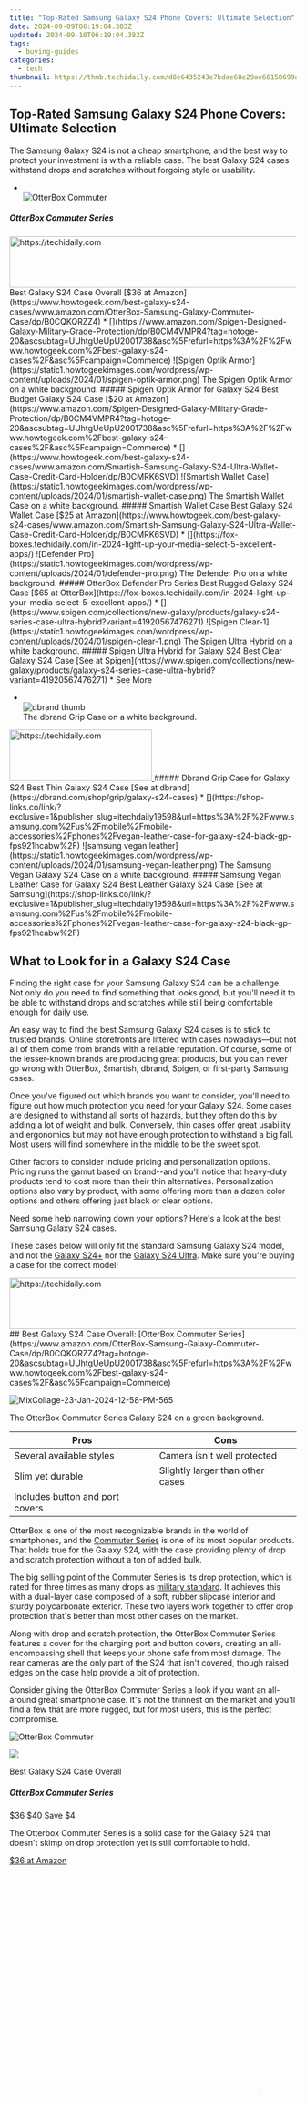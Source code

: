 ```yaml
---
title: "Top-Rated Samsung Galaxy S24 Phone Covers: Ultimate Selection"
date: 2024-09-09T06:19:04.383Z
updated: 2024-09-10T06:19:04.383Z
tags:
  - buying-guides
categories:
  - tech
thumbnail: https://thmb.techidaily.com/d8e6435243e7bdae68e29ae66158699a00161b12482bc1fecd3d439c888dea97.png
---
```


## Top-Rated Samsung Galaxy S24 Phone Covers: Ultimate Selection

The Samsung Galaxy S24 is not a cheap smartphone, and the best way to protect your investment is with a reliable case. The best Galaxy S24 cases withstand drops and scratches without forgoing style or usability.

* [](https://www.howtogeek.com/best-galaxy-s24-cases/www.amazon.com/OtterBox-Samsung-Galaxy-Commuter-Case/dp/B0CQKQRZZ4)  
![OtterBox Commuter](https://static1.howtogeekimages.com/wordpress/wp-content/uploads/2024/01/otterbox-commuter.png)  
#####  OtterBox Commuter Series  
<!-- affiliate ads begin -->
<a href="https://ephamedtechinc.pxf.io/c/5597632/2137208/26400" target="_top" id="2137208">
  <img src="//a.impactradius-go.com/display-ad/26400-2137208" border="0" alt="https://techidaily.com" width="728" height="90"/>
</a>
<img height="0" width="0" src="https://ephamedtechinc.pxf.io/i/5597632/2137208/26400" style="position:absolute;visibility:hidden;" border="0" />
<!-- affiliate ads end -->
Best Galaxy S24 Case Overall  
[$36 at Amazon](https://www.howtogeek.com/best-galaxy-s24-cases/www.amazon.com/OtterBox-Samsung-Galaxy-Commuter-Case/dp/B0CQKQRZZ4)
* [](https://www.amazon.com/Spigen-Designed-Galaxy-Military-Grade-Protection/dp/B0CM4VMPR4?tag=hotoge-20&ascsubtag=UUhtgUeUpU2001738&asc%5Frefurl=https%3A%2F%2Fwww.howtogeek.com%2Fbest-galaxy-s24-cases%2F&asc%5Fcampaign=Commerce)  
![Spigen Optik Armor](https://static1.howtogeekimages.com/wordpress/wp-content/uploads/2024/01/spigen-optik-armor.png)  
The Spigen Optik Armor on a white background.  
#####  Spigen Optik Armor for Galaxy S24  
Best Budget Galaxy S24 Case  
[$20 at Amazon](https://www.amazon.com/Spigen-Designed-Galaxy-Military-Grade-Protection/dp/B0CM4VMPR4?tag=hotoge-20&ascsubtag=UUhtgUeUpU2001738&asc%5Frefurl=https%3A%2F%2Fwww.howtogeek.com%2Fbest-galaxy-s24-cases%2F&asc%5Fcampaign=Commerce)
* [](https://www.howtogeek.com/best-galaxy-s24-cases/www.amazon.com/Smartish-Samsung-Galaxy-S24-Ultra-Wallet-Case-Credit-Card-Holder/dp/B0CMRK6SVD)  
![Smartish Wallet Case](https://static1.howtogeekimages.com/wordpress/wp-content/uploads/2024/01/smartish-wallet-case.png)  
The Smartish Wallet Case on a white background.  
#####  Smartish Wallet Case  
Best Galaxy S24 Wallet Case  
[$25 at Amazon](https://www.howtogeek.com/best-galaxy-s24-cases/www.amazon.com/Smartish-Samsung-Galaxy-S24-Ultra-Wallet-Case-Credit-Card-Holder/dp/B0CMRK6SVD)
* [](https://fox-boxes.techidaily.com/in-2024-light-up-your-media-select-5-excellent-apps/)  
![Defender Pro](https://static1.howtogeekimages.com/wordpress/wp-content/uploads/2024/01/defender-pro.png)  
The Defender Pro on a white background.  
#####  OtterBox Defender Pro Series  
Best Rugged Galaxy S24 Case  
[$65 at OtterBox](https://fox-boxes.techidaily.com/in-2024-light-up-your-media-select-5-excellent-apps/)
* [](https://www.spigen.com/collections/new-galaxy/products/galaxy-s24-series-case-ultra-hybrid?variant=41920567476271)  
![Spigen Clear-1](https://static1.howtogeekimages.com/wordpress/wp-content/uploads/2024/01/spigen-clear-1.png)  
The Spigen Ultra Hybrid on a white background.  
#####  Spigen Ultra Hybrid for Galaxy S24  
Best Clear Galaxy S24 Case  
[See at Spigen](https://www.spigen.com/collections/new-galaxy/products/galaxy-s24-series-case-ultra-hybrid?variant=41920567476271)
* See More

* [](https://dbrand.com/shop/grip/galaxy-s24-cases)  
![dbrand thumb](https://static1.howtogeekimages.com/wordpress/wp-content/uploads/2024/01/dbrand-thumb.png)  
The dbrand Grip Case on a white background.  
<!-- affiliate ads begin -->
<a href="https://aligracehair.sjv.io/c/5597632/2115930/19272" target="_top" id="2115930">
  <img src="//a.impactradius-go.com/display-ad/19272-2115930" border="0" alt="https://techidaily.com" width="250" height="90"/>
</a>
<img height="0" width="0" src="https://aligracehair.sjv.io/i/5597632/2115930/19272" style="position:absolute;visibility:hidden;" border="0" />
<!-- affiliate ads end -->
#####  Dbrand Grip Case for Galaxy S24  
Best Thin Galaxy S24 Case  
[See at dbrand](https://dbrand.com/shop/grip/galaxy-s24-cases)
* [](https://shop-links.co/link/?exclusive=1&publisher_slug=itechdaily19598&url=https%3A%2F%2Fwww.samsung.com%2Fus%2Fmobile%2Fmobile-accessories%2Fphones%2Fvegan-leather-case-for-galaxy-s24-black-gp-fps921hcabw%2F)  
![samsung vegan leather](https://static1.howtogeekimages.com/wordpress/wp-content/uploads/2024/01/samsung-vegan-leather.png)  
The Samsung Vegan Galaxy S24 Case on a white background.  
#####  Samsung Vegan Leather Case for Galaxy S24  
Best Leather Galaxy S24 Case  
[See at Samsung](https://shop-links.co/link/?exclusive=1&publisher_slug=itechdaily19598&url=https%3A%2F%2Fwww.samsung.com%2Fus%2Fmobile%2Fmobile-accessories%2Fphones%2Fvegan-leather-case-for-galaxy-s24-black-gp-fps921hcabw%2F)

##  What to Look for in a Galaxy S24 Case

 Finding the right case for your Samsung Galaxy S24 can be a challenge. Not only do you need to find something that looks good, but you'll need it to be able to withstand drops and scratches while still being comfortable enough for daily use.

 An easy way to find the best Samsung Galaxy S24 cases is to stick to trusted brands. Online storefronts are littered with cases nowadays—but not all of them come from brands with a reliable reputation. Of course, some of the lesser-known brands are producing great products, but you can never go wrong with OtterBox, Smartish, dbrand, Spigen, or first-party Samsung cases.

 Once you've figured out which brands you want to consider, you'll need to figure out how much protection you need for your Galaxy S24\. Some cases are designed to withstand all sorts of hazards, but they often do this by adding a lot of weight and bulk. Conversely, thin cases offer great usability and ergonomics but may not have enough protection to withstand a big fall. Most users will find somewhere in the middle to be the sweet spot.

 Other factors to consider include pricing and personalization options. Pricing runs the gamut based on brand--and you'll notice that heavy-duty products tend to cost more than their thin alternatives. Personalization options also vary by product, with some offering more than a dozen color options and others offering just black or clear options.

 Need some help narrowing down your options? Here's a look at the best Samsung Galaxy S24 cases.

 These cases below will only fit the standard Samsung Galaxy S24 model, and not the [Galaxy S24+](https://fox-friendly.techidaily.com/2024-approved-exploring-remote-desktop-capabilities-within-zoom-on-win11/) nor the [Galaxy S24 Ultra](https://screen-mirror.techidaily.com/in-2024-how-to-cast-motorola-razr-40-to-computer-for-iphone-and-android-drfone-by-drfone-android/). Make sure you're buying a case for the correct model!

<!-- affiliate ads begin -->
<a href="https://unicoeye.pxf.io/c/5597632/2134492/18498" target="_top" id="2134492">
  <img src="//a.impactradius-go.com/display-ad/18498-2134492" border="0" alt="https://techidaily.com" width="728" height="90"/>
</a>
<img height="0" width="0" src="https://unicoeye.pxf.io/i/5597632/2134492/18498" style="position:absolute;visibility:hidden;" border="0" />
<!-- affiliate ads end -->
##  Best Galaxy S24 Case Overall: [OtterBox Commuter Series](https://www.amazon.com/OtterBox-Samsung-Galaxy-Commuter-Case/dp/B0CQKQRZZ4?tag=hotoge-20&ascsubtag=UUhtgUeUpU2001738&asc%5Frefurl=https%3A%2F%2Fwww.howtogeek.com%2Fbest-galaxy-s24-cases%2F&asc%5Fcampaign=Commerce) 

![MixCollage-23-Jan-2024-12-58-PM-565](https://static1.howtogeekimages.com/wordpress/wp-content/uploads/2024/01/mixcollage-23-jan-2024-12-58-pm-565.jpg) 

The OtterBox Commuter Series Galaxy S24 on a green background.

| Pros                            | Cons                             |
| ------------------------------- | -------------------------------- |
| Several available styles        | Camera isn't well protected      |
| Slim yet durable                | Slightly larger than other cases |
| Includes button and port covers |                                  |

 OtterBox is one of the most recognizable brands in the world of smartphones, and the [Commuter Series](https://www.amazon.com/OtterBox-Samsung-Galaxy-Commuter-Case/dp/B0CQKQRZZ4?tag=hotoge-20&ascsubtag=UUhtgUeUpU2001738&asc%5Frefurl=https%3A%2F%2Fwww.howtogeek.com%2Fbest-galaxy-s24-cases%2F&asc%5Fcampaign=Commerce) is one of its most popular products. That holds true for the Galaxy S24, with the case providing plenty of drop and scratch protection without a ton of added bulk.

 The big selling point of the Commuter Series is its drop protection, which is rated for three times as many drops as [military standard](https://extra-tips.techidaily.com/are-opinions-on-goods-compensated-in-videos-for-2024/). It achieves this with a dual-layer case composed of a soft, rubber slipcase interior and sturdy polycarbonate exterior. These two layers work together to offer drop protection that's better than most other cases on the market.

 Along with drop and scratch protection, the OtterBox Commuter Series features a cover for the charging port and button covers, creating an all-encompassing shell that keeps your phone safe from most damage. The rear cameras are the only part of the S24 that isn't covered, though raised edges on the case help provide a bit of protection.

 Consider giving the OtterBox Commuter Series a look if you want an all-around great smartphone case. It's not the thinnest on the market and you'll find a few that are more rugged, but for most users, this is the perfect compromise.

![OtterBox Commuter](https://static1.howtogeekimages.com/wordpress/wp-content/uploads/2024/01/otterbox-commuter.png) 

![](https://static1.howtogeekimages.com/wordpresshttps://static0.howtogeekimages.com/wordpress/wp-content/uploads/2024/01/htg-best-of-2024-1.png) 

Best Galaxy S24 Case Overall

#####  OtterBox Commuter Series 

$36 $40 Save $4 

The Otterbox Commuter Series is a solid case for the Galaxy S24 that doesn't skimp on drop protection yet is still comfortable to hold.

[$36 at Amazon](https://www.howtogeek.com/best-galaxy-s24-cases/www.amazon.com/OtterBox-Samsung-Galaxy-Commuter-Case/dp/B0CQKQRZZ4) 

<!-- affiliate ads begin -->
<span id="1834906">
					<video width="864" height="864" style="cursor:pointer"
           poster="//a.impactradius-go.com/display-clicktoplayimage/1834906.png"
           onclick="if(!this.playClicked){this.play();this.setAttribute('controls',true);this.playClicked=true;}">
	   <source src="//a.impactradius-go.com/display-ad/16836-1834906">
	   <img src="//a.impactradius-go.com/display-clicktoplayimage/1834906.png" style="border: none; height: 100%; width: 100%; object-fit: contain">
	</video>
	<div style="width:540px;text-align:center"><a href="javascript:window.open(decodeURIComponent('https%3A%2F%2F25home.pxf.io%2Fc%2F5597632%2F1834906%2F16836'), '_blank');void(0);">Click here</a></div>
</span>
<img height="0" width="0" src="https://imp.pxf.io/i/5597632/1834906/16836" style="position:absolute;visibility:hidden;" border="0" />
<!-- affiliate ads end -->
##  Best Budget Galaxy S24 Case: [Spigen Optik Armor](https://www.amazon.com/Spigen-Designed-Galaxy-Military-Grade-Protection/dp/B0CM4VMPR4?tag=hotoge-20&ascsubtag=UUhtgUeUpU2001738&asc%5Frefurl=https%3A%2F%2Fwww.howtogeek.com%2Fbest-galaxy-s24-cases%2F&asc%5Fcampaign=Commerce) 

![Spigen Optik Armor Feature](https://static1.howtogeekimages.com/wordpress/wp-content/uploads/2024/01/spigen-optik-armor-feature.jpg) 

<!-- affiliate ads begin -->
<a href="https://zebaoaffiliateprogram.pxf.io/c/5597632/2137976/21526" target="_top" id="2137976">
  <img src="//a.impactradius-go.com/display-ad/21526-2137976" border="0" alt="https://techidaily.com" width="728" height="90"/>
</a>
<img height="0" width="0" src="https://zebaoaffiliateprogram.pxf.io/i/5597632/2137976/21526" style="position:absolute;visibility:hidden;" border="0" />
<!-- affiliate ads end -->
The Spigen Optik Armor on a stylized background.

| Pros                       | Cons                                   |
| -------------------------- | -------------------------------------- |
| Camera covers              | Few colors to choose from              |
| Thin profile               | Quirky design won't appeal to everyone |
| Great price                |                                        |
| Supports wireless charging |                                        |

 It's a bit quirky, but the [Spigen Optik Armor Galaxy S24](https://www.amazon.com/Spigen-Designed-Galaxy-Military-Grade-Protection/dp/B0CM4VMPR4?tag=hotoge-20&ascsubtag=UUhtgUeUpU2001738&asc%5Frefurl=https%3A%2F%2Fwww.howtogeek.com%2Fbest-galaxy-s24-cases%2F&asc%5Fcampaign=Commerce) is a great option for shoppers on a budget. Along with a $20 price tag, the Optik Armor features a unique camera cover, making it one of the few cases that provides you with complete protection for the back of your phone.

 The retractable camera cover is easy to manipulate, allowing you to slide it over the cameras when not in use or quickly retract the cover when you're ready to snap a picture. The affordable device also supports wireless charging and uses air cushion technology to absorb impacts from drops. Its polycarbonate shell isn't quite as robust as more expensive products, but it's great at preventing scratches.

 While the Spigen Optik Armor case is a great option for frugal shoppers, its lack of unique colors and patterns could make it hard to find something that fits your needs (it's only available in [black](http://www.amazon.com/Spigen-Designed-Galaxy-Military-Grade-Protection/dp/B0CM4VMPR4?tag=hotoge-20&ascsubtag=UUhtgUeUpU2001738&asc%5Frefurl=https%3A%2F%2Fwww.howtogeek.com%2Fbest-galaxy-s24-cases%2F&asc%5Fcampaign=Commerce) or [green](https://www.amazon.com/Spigen-Designed-Galaxy-Military-Grade-Protection/dp/B0CM4VLLHX?th=1&tag=hotoge-20&ascsubtag=UUhtgUeUpU2001738&asc%5Frefurl=https%3A%2F%2Fwww.howtogeek.com%2Fbest-galaxy-s24-cases%2F&asc%5Fcampaign=Commerce)). Its sliding camera cover design also makes it look a bit funkier than traditional smartphone cases, but if you want the most bang for your buck, it's easy to look past these shortcomings.

![Spigen Optik Armor](https://static1.howtogeekimages.com/wordpress/wp-content/uploads/2024/01/spigen-optik-armor.png) 

<!-- affiliate ads begin -->
<a href="https://aligracehair.sjv.io/c/5597632/2115928/19272" target="_top" id="2115928">
  <img src="//a.impactradius-go.com/display-ad/19272-2115928" border="0" alt="https://techidaily.com" width="160" height="90"/>
</a>
<img height="0" width="0" src="https://aligracehair.sjv.io/i/5597632/2115928/19272" style="position:absolute;visibility:hidden;" border="0" />
<!-- affiliate ads end -->
![](https://static1.howtogeekimages.com/wordpresshttps://static0.howtogeekimages.com/wordpress/wp-content/uploads/2024/01/htg-best-of-2024-1.png) 

Best Budget Galaxy S24 Case

#####  Spigen Optik Armor for Galaxy S24

$20 $45 Save $25 

The Spigen Optik Armor case features a unique camera cover as well as a great price tag. Consider picking it up if you're shopping on a budget.

[$20 at Amazon](https://www.amazon.com/Spigen-Designed-Galaxy-Military-Grade-Protection/dp/B0CM4VMPR4?tag=hotoge-20&ascsubtag=UUhtgUeUpU2001738&asc%5Frefurl=https%3A%2F%2Fwww.howtogeek.com%2Fbest-galaxy-s24-cases%2F&asc%5Fcampaign=Commerce) 

<!-- affiliate ads begin -->
<a href="https://bluettiit.sjv.io/c/5597632/2114265/17093" target="_top" id="2114265">
  <img src="//a.impactradius-go.com/display-ad/17093-2114265" border="0" alt="https://techidaily.com" width="728" height="90"/>
</a>
<img height="0" width="0" src="https://bluettiit.sjv.io/i/5597632/2114265/17093" style="position:absolute;visibility:hidden;" border="0" />
<!-- affiliate ads end -->
##  Best Galaxy S24 Wallet Case: [Smartish Galaxy S24 Wallet Case](https://www.amazon.com/Smartish-Samsung-Galaxy-S24-Ultra-Wallet-Case-Credit-Card-Holder/dp/B0CMRK6SVD?tag=hotoge-20&ascsubtag=UUhtgUeUpU2001738&asc%5Frefurl=https%3A%2F%2Fwww.howtogeek.com%2Fbest-galaxy-s24-cases%2F&asc%5Fcampaign=Commerce) 

![Smartish Wallet Case Feature (1)](https://static1.howtogeekimages.com/wordpress/wp-content/uploads/2024/01/smartish-wallet-case-feature-1.jpg) 

<!-- affiliate ads begin -->
<a href="https://ephamedtechinc.pxf.io/c/5597632/2130532/26400" target="_top" id="2130532">
  <img src="//a.impactradius-go.com/display-ad/26400-2130532" border="0" alt="https://techidaily.com" width="728" height="90"/>
</a>
<img height="0" width="0" src="https://ephamedtechinc.pxf.io/i/5597632/2130532/26400" style="position:absolute;visibility:hidden;" border="0" />
<!-- affiliate ads end -->
A person holding the Smartish Wallet Case.

| Pros                          | Cons                                |
| ----------------------------- | ----------------------------------- |
| Unique sliding design         | Not as much storage as other option |
| Compact profile               |                                     |
| Secures three cards plus cash |                                     |

 Unlike most wallet cases, which use a folding flap to offer storage, the [Smartish Galaxy S24 Wallet Case](https://www.amazon.com/Smartish-Samsung-Galaxy-S24-Ultra-Wallet-Case-Credit-Card-Holder/dp/B0CMRK6SVD?tag=hotoge-20&ascsubtag=UUhtgUeUpU2001738&asc%5Frefurl=https%3A%2F%2Fwww.howtogeek.com%2Fbest-galaxy-s24-cases%2F&asc%5Fcampaign=Commerce) looks more like a traditional case. The big difference is a built-in pocket, giving you a convenient way to store your credit cards and cash without the added bulk of a traditional wallet design.

 With no moving pieces and no need to flip open a flap to access your cards, the Smartish case looks sleek. It also makes it easy to access your cards, with a small thumb slot cutout that lets you quickly push your cards out. A spring mechanism ensures that your contents are safe and secure regardless of whether you have just a few cards inside or a whole wad of cash.

 Along with its unique design, the case is rated for 50 drops at six feet, uses air cushion corners to absorb shock, and a 1mm raised edge to provide a bit of protection for your screen and cameras. It may not hold as much as other wallets (it maxes out with three cards and some cash), but no doubt its compact design makes it a great option.

![Smartish Wallet Case](https://static1.howtogeekimages.com/wordpress/wp-content/uploads/2024/01/smartish-wallet-case.png) 

![](https://static1.howtogeekimages.com/wordpresshttps://static0.howtogeekimages.com/wordpress/wp-content/uploads/2024/01/htg-best-of-2024-1.png) 

<!-- affiliate ads begin -->
<a href="https://aligracehair.sjv.io/c/5597632/2115920/19272" target="_top" id="2115920">
  <img src="//a.impactradius-go.com/display-ad/19272-2115920" border="0" alt="https://techidaily.com" width="468" height="60"/>
</a>
<img height="0" width="0" src="https://aligracehair.sjv.io/i/5597632/2115920/19272" style="position:absolute;visibility:hidden;" border="0" />
<!-- affiliate ads end -->
Best Galaxy S24 Wallet Case

#####  Smartish Wallet Case 

The Smartish Wallet Case for the Galaxy S24 forgoes a flippable wallet flap, instead opting for a unique slot mechanism that holds three cards plus cash. It's also built with durable materials, ensuring your phone is safe from drops.

[$25 at Amazon](https://www.howtogeek.com/best-galaxy-s24-cases/www.amazon.com/Smartish-Samsung-Galaxy-S24-Ultra-Wallet-Case-Credit-Card-Holder/dp/B0CMRK6SVD) 

<!-- affiliate ads begin -->
<a href="https://aligracehair.sjv.io/c/5597632/2115939/19272" target="_top" id="2115939">
  <img src="//a.impactradius-go.com/display-ad/19272-2115939" border="0" alt="https://techidaily.com" width="120" height="90"/>
</a>
<img height="0" width="0" src="https://aligracehair.sjv.io/i/5597632/2115939/19272" style="position:absolute;visibility:hidden;" border="0" />
<!-- affiliate ads end -->
##  Best Rugged Galaxy S24 Case: [OtterBox Defender Series Pro](https://www.anrdoezrs.net/links/3607085/type/dlg/sid/UUhtgUeUpU2001738/https://www.otterbox.com/en-us/rugged-galaxy-s24-case-black/77-94620.html) 

![MixCollage-23-Jan-2024-01-14-PM-2405](https://static1.howtogeekimages.com/wordpress/wp-content/uploads/2024/01/mixcollage-23-jan-2024-01-14-pm-2405.jpg) 

<!-- affiliate ads begin -->
<a href="https://ephamedtechinc.pxf.io/c/5597632/2123508/26400" target="_top" id="2123508">
  <img src="//a.impactradius-go.com/display-ad/26400-2123508" border="0" alt="https://techidaily.com" width="728" height="90"/>
</a>
<img height="0" width="0" src="https://ephamedtechinc.pxf.io/i/5597632/2123508/26400" style="position:absolute;visibility:hidden;" border="0" />
<!-- affiliate ads end -->
The OtterBox Defender Series Pro on a purple and orange background.

| Pros                              | Cons                  |
| --------------------------------- | --------------------- |
| Incredible drop protection        | Bulky                 |
| Features antimicrobial properties | Limited color options |
| Raised edges help protect camera  |                       |

 When it comes to crafting rugged cases, it's hard to beat OtterBox. Its catalog is filled with protective products—but few are as compelling as the [Defender Series Pro](https://www.anrdoezrs.net/links/3607085/type/dlg/sid/UUhtgUeUpU2001738/https://www.otterbox.com/en-us/rugged-galaxy-s24-case-black/77-94620.html).

 While you'll have limited color options with the Defender Series Pro, it makes up for the lack of customization options with top-of-the-line drop protection. Rated for five times as many drops as military standard, designed with a polycarbonate shell and rubber slipcover, and with antimicrobial properties, it protects your phone from drops, scratches, and pesky germs.

 Toss in raised edges to help protect your screen and camera, and it's easy to see why the Defender Series Pro is so popular. Of course, all that protection means you'll need to deal with some added bulk, but few other cases offer the same peace of mind. Consider opting for this case if you're prone to dropping your phone, or if you'll be taking it with you on adventures such as hiking or biking.

![Defender Pro](https://static1.howtogeekimages.com/wordpress/wp-content/uploads/2024/01/defender-pro.png) 

![](https://static1.howtogeekimages.com/wordpresshttps://static0.howtogeekimages.com/wordpress/wp-content/uploads/2024/01/htg-best-of-2024-1.png) 

<!-- affiliate ads begin -->
<a href="https://aligracehair.sjv.io/c/5597632/2115921/19272" target="_top" id="2115921">
  <img src="//a.impactradius-go.com/display-ad/19272-2115921" border="0" alt="https://techidaily.com" width="728" height="90"/>
</a>
<img height="0" width="0" src="https://aligracehair.sjv.io/i/5597632/2115921/19272" style="position:absolute;visibility:hidden;" border="0" />
<!-- affiliate ads end -->
Best Rugged Galaxy S24 Case

#####  OtterBox Defender Pro Series

It's a bit bulky, but the OtterBox Defender Pro Series is an ironclad case for your Galaxy S24\. Featuring a robust combination of rubber and plastics, it's the ideal way to keep your smartphone safe.

[$65 at OtterBox](https://fox-boxes.techidaily.com/in-2024-light-up-your-media-select-5-excellent-apps/) 

##  Best Clear Galaxy S24 Case: [Spigen Ultra Hybrid](https://www.spigen.com/collections/new-galaxy/products/galaxy-s24-series-case-ultra-hybrid?variant=41920567476271) 

![MixCollage-23-Jan-2024-01-16-PM-1904](https://static1.howtogeekimages.com/wordpress/wp-content/uploads/2024/01/mixcollage-23-jan-2024-01-16-pm-1904.jpg) 

The Spigen Ultra Hybrid Galaxy S24 case on a blue background.

| Pros                              | Cons                      |
| --------------------------------- | ------------------------- |
| Reasonable price                  | No port covers            |
| Strong polycarbonate construction | Limited camera protection |
| Blue resin for improved clarity   |                           |
| Slim profile                      |                           |

 The [Spigen Ultra Hybrid](https://www.spigen.com/collections/new-galaxy/products/galaxy-s24-series-case-ultra-hybrid?variant=41920567476271) is a no-frills clear case. If you're looking for a case that lets you enjoy the styling of your Galaxy S24 without much additional weight, this is the case for you.

 One of the best features of the Spigen Ultra Hybrid is that it's infused with blue resin, which helps prevent yellowing and allows it to retain its transparency. That means it should look the same years from now as it does today. It's remarkably thin and simple, with a footprint designed to perfectly fit your S24 and show off its gorgeous design.

 Like most cases, this one features air cushion technology to absorb impacts, raised edges for screen protection, and is compatible with wireless charging. It doesn't cover the charging port and there's not a lot of protection for the rear cameras, but that's a common sticking point with all minimalist cases. If you can look past those shortcomings, there's little reason to pass up the Spigen Ultra Hybrid.

![Spigen Clear-1](https://static1.howtogeekimages.com/wordpress/wp-content/uploads/2024/01/spigen-clear-1.png) 

<!-- affiliate ads begin -->
<a href="https://ephamedtechinc.pxf.io/c/5597632/2136613/26400" target="_top" id="2136613">
  <img src="//a.impactradius-go.com/display-ad/26400-2136613" border="0" alt="https://techidaily.com" width="728" height="90"/>
</a>
<img height="0" width="0" src="https://ephamedtechinc.pxf.io/i/5597632/2136613/26400" style="position:absolute;visibility:hidden;" border="0" />
<!-- affiliate ads end -->
![](https://static1.howtogeekimages.com/wordpresshttps://static0.howtogeekimages.com/wordpress/wp-content/uploads/2024/01/htg-best-of-2024-1.png) 

<!-- affiliate ads begin -->
<a href="https://ephamedtechinc.pxf.io/c/5597632/2137224/26400" target="_top" id="2137224">
  <img src="//a.impactradius-go.com/display-ad/26400-2137224" border="0" alt="https://techidaily.com" width="728" height="90"/>
</a>
<img height="0" width="0" src="https://ephamedtechinc.pxf.io/i/5597632/2137224/26400" style="position:absolute;visibility:hidden;" border="0" />
<!-- affiliate ads end -->
Best Clear Galaxy S24 Case

#####  Spigen Ultra Hybrid for Galaxy S24

The Spigen Ultra Hybrid is a no-frills clear case that's infused with blue resin to prevent yellowing. It's also thin yet durable, making it the perfect way to show off your Galaxy S24+.

[See at Spigen](https://www.spigen.com/collections/new-galaxy/products/galaxy-s24-series-case-ultra-hybrid?variant=41920567476271) 

<!-- affiliate ads begin -->
<a href="https://appsumo.8odi.net/c/5597632/2118324/7443" target="_top" id="2118324">
  <img src="//a.impactradius-go.com/display-ad/7443-2118324" border="0" alt="https://techidaily.com" width="600" height="90"/>
</a>
<img height="0" width="0" src="https://appsumo.8odi.net/i/5597632/2118324/7443" style="position:absolute;visibility:hidden;" border="0" />
<!-- affiliate ads end -->
##  Best Thin Galaxy S24 Case: [dbrand Grip Case](https://dbrand.com/shop/grip/galaxy-s24-cases) 

![MixCollage-23-Jan-2024-01-18-PM-9341](https://static1.howtogeekimages.com/wordpress/wp-content/uploads/2024/01/mixcollage-23-jan-2024-01-18-pm-9341.jpg) 

The dbrand Grip Case on a purple red background.

| Pros                           | Cons                      |
| ------------------------------ | ------------------------- |
| Just 2mm thick                 | Expensive for a thin case |
| Military-grade drop protection | No port cover             |
| Dozens of available designs    |                           |

 It may be best known for its lineup of smartphone skins, but dbrand's catalog also includes actual cases. The [Grip Case](https://dbrand.com/shop/grip/galaxy-s24-cases) is one of its most popular, as it's just 2mm thick yet still manages to give the Samsung Galaxy S24 a good chunk of armor.

 Despite its tiny size, the Grip Case features button covers, support for wireless charging, and military-grade impact resistance. Dbrand applied a grippy texture to the case, ensuring it doesn't slip out of your hand while in use. This includes grip strips on the side of the case, which are both stylish and functional.

 The Grip Case is expensive, and certain designs will cost you more than others. But with tons of colors and patterns to choose from, a minimalist footprint, and solid protection, it's a great choice if you don't want to carry around a bulky smartphone.

![dbrand thumb](https://static1.howtogeekimages.com/wordpress/wp-content/uploads/2024/01/dbrand-thumb.png) 

![](https://static1.howtogeekimages.com/wordpresshttps://static0.howtogeekimages.com/wordpress/wp-content/uploads/2024/01/htg-best-of-2024-1.png) 

Best Thin Galaxy S24 Case

#####  Dbrand Grip Case for Galaxy S24

At just 2mm thick, you'll barely notice the Grip Case on your Galaxy S24\. Toss in the availability of numerous designs and reliable drop protection, and it's an easy recommendation.

[See at dbrand](https://dbrand.com/shop/grip/galaxy-s24-cases) 

##  Best Leather Galaxy S24 Case: [Samsung Vegan Leather Case](https://shop-links.co/link/?exclusive=1&publisher_slug=itechdaily19598&url=https%3A%2F%2Fwww.samsung.com%2Fus%2Fmobile%2Fmobile-accessories%2Fphones%2Fvegan-leather-case-for-galaxy-s24-black-gp-fps921hcabw%2F) 

![MixCollage-23-Jan-2024-01-20-PM-6310](https://static1.howtogeekimages.com/wordpress/wp-content/uploads/2024/01/mixcollage-23-jan-2024-01-20-pm-6310.jpg) 

A variety of Samsung Vegan Leather cases on a colorful background.

| Pros                            | Cons                    |
| ------------------------------- | ----------------------- |
| Three available colors          | Limited drop protection |
| Luxurious, soft-touch materials | No screen protection    |
| Helps protect from scratches    |                         |

 Designed by Samsung, the [Vegan Leather Case](https://shop-links.co/link/?exclusive=1&publisher_slug=itechdaily19598&url=https%3A%2F%2Fwww.samsung.com%2Fus%2Fmobile%2Fmobile-accessories%2Fphones%2Fvegan-leather-case-for-galaxy-s24-black-gp-fps921hcabw%2F) is a perfect fit for the Galaxy S24\. Not only does it perfectly fit the smartphone's contours, but its soft-touch materials make it feel a bit more luxurious than the competition.

 A few different colors are available, all of which feature soft-touch materials and an eye-catching faux leather texture. Samsung says the case is designed for "both safety and style," with an inner lining helping to prevent scratches and the outer shell protecting it from minor falls. It's not nearly as rugged as anything in the OtterBox lineup--but if style is your biggest concern, it's hard to beat the Samsung Vegan Leather Case.

 The case is relatively affordable for a luxury item, with a regular price of $50\. Samsung is known for its high-quality gear, making this an easy recommendation for anyone seeking a stylish case for their smartphone that also protects from scratches and small drops.

![samsung vegan leather](https://static1.howtogeekimages.com/wordpress/wp-content/uploads/2024/01/samsung-vegan-leather.png) 

![](https://static1.howtogeekimages.com/wordpresshttps://static0.howtogeekimages.com/wordpress/wp-content/uploads/2024/01/htg-best-of-2024-1.png) 

<!-- affiliate ads begin -->
<a href="https://ephamedtechinc.pxf.io/c/5597632/2136620/26400" target="_top" id="2136620">
  <img src="//a.impactradius-go.com/display-ad/26400-2136620" border="0" alt="https://techidaily.com" width="728" height="90"/>
</a>
<img height="0" width="0" src="https://ephamedtechinc.pxf.io/i/5597632/2136620/26400" style="position:absolute;visibility:hidden;" border="0" />
<!-- affiliate ads end -->
Best Leather Galaxy S24 Case

#####  Samsung Vegan Leather Case for Galaxy S24

While it doesn't offer much drop protection, the Samsung Vegan Leather Case is incredibly stylish. It's also crafted with soft-touch materials for a premium finish.

[See at Samsung](https://shop-links.co/link/?exclusive=1&publisher_slug=itechdaily19598&url=https%3A%2F%2Fwww.samsung.com%2Fus%2Fmobile%2Fmobile-accessories%2Fphones%2Fvegan-leather-case-for-galaxy-s24-black-gp-fps921hcabw%2F) 

## FAQ

<!-- affiliate ads begin -->
<a href="https://ephamedtechinc.pxf.io/c/5597632/2137206/26400" target="_top" id="2137206">
  <img src="//a.impactradius-go.com/display-ad/26400-2137206" border="0" alt="https://techidaily.com" width="728" height="90"/>
</a>
<img height="0" width="0" src="https://ephamedtechinc.pxf.io/i/5597632/2137206/26400" style="position:absolute;visibility:hidden;" border="0" />
<!-- affiliate ads end -->
### What are the differences between the S24 models?

 There are quite a few differences between the three models. All three offer different battery sizes, different amounts of RAM, and different screen sizes. There are plenty of other differences (and similarities), so be sure to check out Samsung's [official comparison site](https://shop-links.co/link/?exclusive=1&publisher_slug=itechdaily19598&url=https%3A%2F%2Fwww.samsung.com%2Fus%2Fsmartphones%2Fgalaxy-s24%2Fcompare%2F%3Fdevice-1%3Dsamsung-galaxy-s24-ultra%26device-2%3Dsamsung-galaxy-s24%252B%26device-3%3Dsamsung-galaxy-s24) before making a purchase.

### What are the improvements to the Galaxy S24 from the S23?

 The Galaxy S24 boasts better cameras, a brighter screen, and a better processor (Snapdragon 8 Gen 3) than the Galaxy S23\. Differences vary by model, though you can once again use [Samsung's comparison tool](https://shop-links.co/link/?exclusive=1&publisher_slug=itechdaily19598&url=https%3A%2F%2Fwww.samsung.com%2Fus%2Fsmartphones%2Fgalaxy-s24%2Fcompare%2F%3Fdevice-1%3Dsamsung-galaxy-s24-ultra%26device-2%3Dsamsung-galaxy-s23-ultra%26device-3%3Dsamsung-galaxy-s24) to see every single change.

<!-- affiliate ads begin -->
<span id="1983471">
					<video width="576" height="240" style="cursor:pointer"
           poster="//a.impactradius-go.com/display-clicktoplayimage/1983471.png"
           onclick="if(!this.playClicked){this.play();this.setAttribute('controls',true);this.playClicked=true;}">
	   <source src="//a.impactradius-go.com/display-ad/22993-1983471">
	   <img src="//a.impactradius-go.com/display-clicktoplayimage/1983471.png" style="border: none; height: 100%; width: 100%; object-fit: contain">
	</video>
	<div style="width:360px;text-align:center"><a href="javascript:window.open(decodeURIComponent('https%3A%2F%2Fhomestyler.sjv.io%2Fc%2F5597632%2F1983471%2F22993'), '_blank');void(0);">Click here</a></div>
</span>
<img height="0" width="0" src="https://imp.pxf.io/i/5597632/1983471/22993" style="position:absolute;visibility:hidden;" border="0" />
<!-- affiliate ads end -->
### Does the Galaxy S24 have a headphone jack?

 No, the Galaxy S24 does not have a headphone jack. This has been the case for several generations now, and it doesn't look like the headphone jack will be back anytime soon.

<!-- affiliate ads begin -->
<a href="https://aligracehair.sjv.io/c/5597632/2115915/19272" target="_top" id="2115915">
  <img src="//a.impactradius-go.com/display-ad/19272-2115915" border="0" alt="https://techidaily.com" width="300" height="90"/>
</a>
<img height="0" width="0" src="https://aligracehair.sjv.io/i/5597632/2115915/19272" style="position:absolute;visibility:hidden;" border="0" />
<!-- affiliate ads end -->
### Does the Galaxy S24 have an SD card?

 No, the Galaxy S24 does not have an SD card slot. The phone is available with a variety of different internal storage options, so if you're worried about running out of space, consider opting for the largest possible option for your specific model (up to 1TB on the S24 Ultra).

<ins class="adsbygoogle"
     style="display:block"
     data-ad-format="autorelaxed"
     data-ad-client="ca-pub-7571918770474297"
     data-ad-slot="1223367746"></ins>



<ins class="adsbygoogle"
     style="display:block"
     data-ad-client="ca-pub-7571918770474297"
     data-ad-slot="8358498916"
     data-ad-format="auto"
     data-full-width-responsive="true"></ins>

<span class="atpl-alsoreadstyle">Also read:</span>
<div><ul>
<li><a href="https://facebook-video-recording.techidaily.com/new-2024-approved-a-comprehensive-approach-to-live-video-on-websites/"><u>[New] 2024 Approved  A Comprehensive Approach to Live Video on Websites</u></a></li>
<li><a href="https://screen-sharing-recording.techidaily.com/new-5-ways-to-record-vr-gameplay/"><u>[New] 5 Ways to Record VR Gameplay</u></a></li>
<li><a href="https://snapchat-videos.techidaily.com/new-in-2024-niconico-stars-in-snapchat-moments/"><u>[New] In 2024, Niconico Stars in Snapchat Moments</u></a></li>
<li><a href="https://instagram-video-files.techidaily.com/new-mastering-the-art-of-video-to-audio-conversion-on-insta/"><u>[New] Mastering the Art of Video-to-Audio Conversion on Insta</u></a></li>
<li><a href="https://screen-capture.techidaily.com/new-screen-recorders-face-off-determining-superiority-of-bandicam-and-camtasia/"><u>[New] Screen Recorders Face-Off  Determining Superiority of Bandicam & Camtasia</u></a></li>
<li><a href="https://fox-http.techidaily.com/updated-2024-approved-infuse-illustration-with-life-techniques-for-motion-in-ai-images/"><u>[Updated] 2024 Approved  Infuse Illustration with Life  Techniques for Motion in AI Images</u></a></li>
<li><a href="https://instagram-videos.techidaily.com/updated-in-2024-essential-tips-for-crop-and-export-videos-for-instagram/"><u>[Updated] In 2024, Essential Tips for Crop & Export Videos for Instagram</u></a></li>
<li><a href="https://extra-hints.techidaily.com/2024-approved-bridging-audio-gaps-the-complete-guide-to-smooth-blending-in-audacity/"><u>2024 Approved  Bridging Audio Gaps  The Complete Guide to Smooth Blending in Audacity</u></a></li>
<li><a href="https://snapchat-videos.techidaily.com/2024-approved-recognizing-disconnected-social-network/"><u>2024 Approved  Recognizing Disconnected Social Network</u></a></li>
<li><a href="https://buynow-tips.techidaily.com/2024s-leading-ergo-friendly-typing-solutions-reviewed/"><u>2024'S Leading Ergo-Friendly Typing Solutions Reviewed</u></a></li>
<li><a href="https://howto.techidaily.com/6-solutions-to-fix-error-505-in-google-play-store-on-nokia-c02-drfone-by-drfone-fix-android-problems-fix-android-problems/"><u>6 Solutions to Fix Error 505 in Google Play Store on Nokia C02 | Dr.fone</u></a></li>
<li><a href="https://buynow-tips.techidaily.com/analyzing-the-power-and-value-a-thorough-review-of-the-google-pixel-4a-5g-for-savvy-shoppers/"><u>Analyzing the Power and Value: A Thorough Review of the Google Pixel 4a (5G) for Savvy Shoppers</u></a></li>
<li><a href="https://buynow-tips.techidaily.com/apple-vs-amazon-smart-speakers-in-depth-comparison-between-homepod-mini-and-echo-dot/"><u>Apple Vs. Amazon Smart Speakers: In-Depth Comparison Between HomePod Mini and Echo Dot</u></a></li>
<li><a href="https://buynow-tips.techidaily.com/best-gaming-options-to-keep-boredom-at-bay-a-list-of-the-top-10/"><u>Best Gaming Options to Keep Boredom at Bay: A List of the Top 10</u></a></li>
<li><a href="https://buynow-tips.techidaily.com/best-of-unveiling-the-8-superior-mobile-games-for-enthusiasts/"><u>Best Of: Unveiling The 8 Superior Mobile Games for Enthusiasts</u></a></li>
<li><a href="https://graphic-issues.techidaily.com/breaking-down-windows-8s-safe-mode-procedure-and-gpu-drivers-deletion/"><u>Breaking Down Windows 8'S Safe Mode Procedure and GPU Drivers Deletion</u></a></li>
<li><a href="https://hardware-updates.techidaily.com/complete-guide-to-securely-download-and-set-up-the-drivers-for-your-brother-l2540dw-printer-on-windows-systems/"><u>Complete Guide to Securely Download and Set Up the Drivers for Your Brother L2540DW Printer on Windows Systems</u></a></li>
<li><a href="https://buynow-tips.techidaily.com/conquering-all-terrains-an-in-depth-review-of-elite-radio-controlled-race-rc-rock-crawlers/"><u>Conquering All Terrains: An In-Depth Review of Elite Radio Controlled Race RC Rock Crawlers</u></a></li>
<li><a href="https://buynow-tips.techidaily.com/deliberating-over-macos-sonoma-installation/"><u>Deliberating Over MacOS Sonoma Installation</u></a></li>
<li><a href="https://buynow-tips.techidaily.com/discover-the-best-senior-friendly-cell-service-plans-of-2024/"><u>Discover the Best Senior-Friendly Cell Service Plans of 2024</u></a></li>
<li><a href="https://buynow-tips.techidaily.com/discovering-quality-play-detailed-insight-into-maisto-rc-rock-crawler-a-hit-among-kids-and-adults/"><u>Discovering Quality Play: Detailed Insight Into Maisto R/C Rock Crawler - A Hit Among Kids and Adults</u></a></li>
<li><a href="https://buynow-tips.techidaily.com/discovering-the-ix-escort-the-progressive-radar-warning-system-tailored-to-your-drive-patterns/"><u>Discovering the iX Escort: The Progressive Radar Warning System Tailored to Your Drive Patterns</u></a></li>
<li><a href="https://buynow-tips.techidaily.com/essential-factors-to-evaluate-prior-to-investing-in-a-brand-new-printer/"><u>Essential Factors to Evaluate Prior to Investing in a Brand-New Printer</u></a></li>
<li><a href="https://buynow-tips.techidaily.com/exploring-the-most-advanced-law-enforcement-wearables/"><u>Exploring the Most Advanced Law Enforcement Wearables</u></a></li>
<li><a href="https://buynow-tips.techidaily.com/futureproofing-your-internet-the-premier-long-distance-routers-launched/"><u>Futureproofing Your Internet: The Premier Long-Distance Routers Launched</u></a></li>
<li><a href="https://buynow-tips.techidaily.com/handy-portable-power-rescuers-for-automobiles-2024/"><u>Handy Portable Power Rescuers for Automobiles, 2024</u></a></li>
<li><a href="https://win-dash.techidaily.com/how-to-keep-your-intel-hd-graphics-5500-drivers-updated-with-our-quick-fix-guide/"><u>How to Keep Your Intel HD Graphics 5500 Drivers Updated with Our Quick Fix Guide</u></a></li>
<li><a href="https://android-location-track.techidaily.com/how-to-spy-on-text-messages-from-computer-and-oneplus-nord-n30-se-drfone-by-drfone-virtual-android/"><u>How to Spy on Text Messages from Computer & OnePlus Nord N30 SE | Dr.fone</u></a></li>
<li><a href="https://buynow-tips.techidaily.com/hps-15-inch-budget-notebook-with-amd-does-affordability-compromise-performance/"><u>HP's 15-Inch Budget Notebook with AMD: Does Affordability Compromise Performance?</u></a></li>
<li><a href="https://review-topics.techidaily.com/infinix-data-retrieval-tool-restore-lost-data-from-infinix-hot-30i-by-fonelab-android-recover-data/"><u>Infinix Data Retrieval tool – restore lost data from Infinix Hot 30i</u></a></li>
<li><a href="https://buynow-tips.techidaily.com/introducing-the-ultimate-hd-digital-frame-nixplays-x15d-reviewed/"><u>Introducing the Ultimate HD Digital Frame - Nixplay’s X15D Reviewed</u></a></li>
<li><a href="https://buynow-tips.techidaily.com/marvels-spider-man-miles-morales-evaluation-a-compact-adventure-with-major-effect/"><u>Marvel's Spider-Man: Miles Morales Evaluation - A Compact Adventure with Major Effect</u></a></li>
<li><a href="https://fox-boxes.techidaily.com/merge-skype-and-zoom-easy-techniques-for-effective-communication-for-2024/"><u>Merge Skype and Zoom  Easy Techniques for Effective Communication for 2024</u></a></li>
<li><a href="https://buynow-tips.techidaily.com/mini3-by-ddpai-a-unique-take-on-the-typical-dashcam-experience/"><u>Mini3 by Ddpai: A Unique Take on the Typical Dashcam Experience</u></a></li>
<li><a href="https://sound-tweaking.techidaily.com/new-in-2024-achieving-clarity-in-sound-strategies-to-dampen-unwanted-echoes/"><u>New In 2024, Achieving Clarity in Sound Strategies to Dampen Unwanted Echoes</u></a></li>
<li><a href="https://video-content-creator.techidaily.com/new-watermark-free-video-editing-the-best-free-options-for-2024/"><u>New Watermark-Free Video Editing The Best Free Options for 2024</u></a></li>
<li><a href="https://buynow-tips.techidaily.com/nikon-w100-affordable-tough-and-splash-resistant/"><u>Nikon W100: Affordable, Tough & Splash-Resistant</u></a></li>
<li><a href="https://buynow-tips.techidaily.com/offworld-trading-company-tactics-for-building-your-intergalactic-empire/"><u>Offworld Trading Company Tactics for Building Your Intergalactic Empire</u></a></li>
<li><a href="https://windows11.techidaily.com/quick-guide-fixing-photography-packaging-issues-on-windows-11/"><u>Quick Guide: Fixing Photography Packaging Issues on Windows 11</u></a></li>
<li><a href="https://buynow-tips.techidaily.com/reviewing-google-wifi-the-ultimate-choice-in-mesh-network-technology/"><u>Reviewing Google WIFI: The Ultimate Choice in Mesh Network Technology</u></a></li>
<li><a href="https://buynow-tips.techidaily.com/samsung-galaxy-s21-review-samsung-scales-back/"><u>Samsung Galaxy S21 Review: Samsung Scales Back</u></a></li>
<li><a href="https://buynow-tips.techidaily.com/step-by-step-intel-imac-upgrades-enhancing-performance-and-storage/"><u>Step-by-Step Intel iMac Upgrades: Enhancing Performance and Storage</u></a></li>
<li><a href="https://buynow-tips.techidaily.com/stream-smarter-a-comprehensive-review-of-chromecast-with-google-tv-vs-firestick/"><u>Stream Smarter: A Comprehensive Review of Chromecast with Google TV vs Firestick</u></a></li>
<li><a href="https://buynow-tips.techidaily.com/the-premier-selection-of-mesh-wi-fi-systems-for-seamless-internet-experience/"><u>The Premier Selection of Mesh Wi-Fi Systems for Seamless Internet Experience</u></a></li>
<li><a href="https://buynow-tips.techidaily.com/the-stylish-easy-to-carry-acer-chromebook-r-11-detailed-product-assessment/"><u>The Stylish, Easy-to-Carry Acer Chromebook R 11 - Detailed Product Assessment</u></a></li>
<li><a href="https://buynow-tips.techidaily.com/top-10-engaging-games-ideal-for-beating-boredom/"><u>Top 10 Engaging Games Ideal for Beating Boredom</u></a></li>
<li><a href="https://buynow-tips.techidaily.com/1723061679336-top-ranking-smart-speaker-picks-for-2/"><u>Top-Ranking Smart Speaker Picks for 2</u></a></li>
<li><a href="https://screen-mirroring-recording.techidaily.com/top-rated-mobile-devices-for-pocket-sized-gaming/"><u>Top-Rated Mobile Devices for Pocket-Sized Gaming</u></a></li>
<li><a href="https://buynow-tips.techidaily.com/toshiba-55-lf711u20-fire-tv-smart-led-tv-top-choice-for-amazon-prime-subscribers/"><u>Toshiba 55 LF711U20 Fire TV Smart LED TV - Top Choice for Amazon Prime Subscribers</u></a></li>
<li><a href="https://buynow-tips.techidaily.com/tp-link-re305-range-extender-ac1200-evaluation-user-friendly-design/"><u>TP-Link RE305 Range Extender AC1200 Evaluation: User-Friendly Design</u></a></li>
<li><a href="https://buynow-tips.techidaily.com/unlocking-potential-an-in-depth-look-at-the-open-source-capabilities-of-the-linksys-wrt1900ac-wi-fi-router/"><u>Unlocking Potential: An In-Depth Look at the Open Source Capabilities of the Linksys WRT1900AC Wi-Fi Router</u></a></li>
<li><a href="https://buynow-tips.techidaily.com/unveiling-petsafes-advanced-feeding-solution-a-game-changer-for-pet-health-and-weight-control/"><u>Unveiling PetSafe's Advanced Feeding Solution - A Game Changer for Pet Health & Weight Control</u></a></li>
<li><a href="https://buynow-tips.techidaily.com/unveiling-the-potential-of-samsungs-budget-contender-the-galaxy-s10e-unpacked/"><u>Unveiling the Potential of Samsung's Budget Contender: The Galaxy S10e Unpacked</u></a></li>
<li><a href="https://buynow-tips.techidaily.com/unveiling-the-strengths-of-moto-g-power-robust-performance-backed-by-extended-battery-life/"><u>Unveiling the Strengths of Moto G Power: Robust Performance Backed by Extended Battery Life</u></a></li>
<li><a href="https://buynow-tips.techidaily.com/value-meets-versatility-our-comprehensive-review-of-the-zte-blade-a3y-budget-phone/"><u>Value Meets Versatility: Our Comprehensive Review of the ZTE Blade A3Y Budget Phone</u></a></li>
</ul></div>
